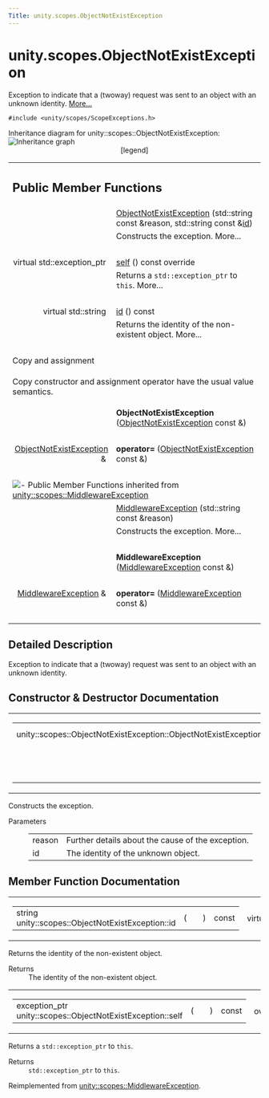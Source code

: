 ```yaml
---
Title: unity.scopes.ObjectNotExistException
---
```


# unity.scopes.ObjectNotExistException

<p>Exception to indicate that a (twoway) request was sent to an object with an unknown identity.  
<a href="#details">More...</a></p>
<p><code>#include &lt;unity/scopes/ScopeExceptions.h&gt;</code></p>
Inheritance diagram for unity::scopes::ObjectNotExistException:
<img src="https://developer.ubuntu.com/static/devportal_uploaded/12e611b8-e236-4613-aafe-3f749a85b2c5-../unity.scopes.ObjectNotExistException/classunity_1_1scopes_1_1_object_not_exist_exception__inherit__graph.png" border="0" usemap="#unity_1_1scopes_1_1_object_not_exist_exception_inherit__map" alt="Inheritance graph"/>
<map name="unity_1_1scopes_1_1_object_not_exist_exception_inherit__map" id="unity_1_1scopes_1_1_object_not_exist_exception_inherit__map">
<area shape="rect" id="node2" href="https://developer.ubuntu.com../classunity_1_1scopes_1_1_middleware_exception.html" title="Exception to indicate that something went wrong with the middleware layer. " alt="" coords="5,80,189,121"/></map>
<center><span class="legend">[legend]</span></center>
<table class="memberdecls">
<tr class="heading"><td colspan="2"><h2 class="groupheader">
Public Member Functions</h2></td></tr>
<tr class="memitem:a31beda1f8f1a97154618e97f4ab8e34f"><td class="memItemLeft" align="right" valign="top">&#160;</td><td class="memItemRight" valign="bottom"><a class="el" href="#a31beda1f8f1a97154618e97f4ab8e34f">ObjectNotExistException</a> (std::string const &amp;reason, std::string const &amp;<a class="el" href="#a63a7640944e3799f065379800715580e">id</a>)</td></tr>
<tr class="memdesc:a31beda1f8f1a97154618e97f4ab8e34f"><td class="mdescLeft">&#160;</td><td class="mdescRight">Constructs the exception.  More...<br /></td></tr>
<tr class="separator:a31beda1f8f1a97154618e97f4ab8e34f"><td class="memSeparator" colspan="2">&#160;</td></tr>
<tr class="memitem:af87f8d39791b7efb52cbba9dd0e4da25"><td class="memItemLeft" align="right" valign="top">virtual std::exception_ptr&#160;</td><td class="memItemRight" valign="bottom"><a class="el" href="#af87f8d39791b7efb52cbba9dd0e4da25">self</a> () const override</td></tr>
<tr class="memdesc:af87f8d39791b7efb52cbba9dd0e4da25"><td class="mdescLeft">&#160;</td><td class="mdescRight">Returns a <code>std::exception_ptr</code> to <code>this</code>.  More...<br /></td></tr>
<tr class="separator:af87f8d39791b7efb52cbba9dd0e4da25"><td class="memSeparator" colspan="2">&#160;</td></tr>
<tr class="memitem:a63a7640944e3799f065379800715580e"><td class="memItemLeft" align="right" valign="top">virtual std::string&#160;</td><td class="memItemRight" valign="bottom"><a class="el" href="#a63a7640944e3799f065379800715580e">id</a> () const </td></tr>
<tr class="memdesc:a63a7640944e3799f065379800715580e"><td class="mdescLeft">&#160;</td><td class="mdescRight">Returns the identity of the non-existent object.  More...<br /></td></tr>
<tr class="separator:a63a7640944e3799f065379800715580e"><td class="memSeparator" colspan="2">&#160;</td></tr>
<tr><td colspan="2">Copy and assignment</td></tr>
<tr><td colspan="2"><p>Copy constructor and assignment operator have the usual value semantics. </p>
</td></tr>
<tr class="memitem:af0ca8654d511d068a4953b1fbcd620c5"><td class="memItemLeft" align="right" valign="top">
&#160;</td><td class="memItemRight" valign="bottom"><b>ObjectNotExistException</b> (<a class="el" href="index.html">ObjectNotExistException</a> const &amp;)</td></tr>
<tr class="separator:af0ca8654d511d068a4953b1fbcd620c5"><td class="memSeparator" colspan="2">&#160;</td></tr>
<tr class="memitem:a6c15b6adc374c4c4e48116920dd3d571"><td class="memItemLeft" align="right" valign="top">
<a class="el" href="index.html">ObjectNotExistException</a> &amp;&#160;</td><td class="memItemRight" valign="bottom"><b>operator=</b> (<a class="el" href="index.html">ObjectNotExistException</a> const &amp;)</td></tr>
<tr class="separator:a6c15b6adc374c4c4e48116920dd3d571"><td class="memSeparator" colspan="2">&#160;</td></tr>
<tr class="inherit_header pub_methods_classunity_1_1scopes_1_1_middleware_exception"><td colspan="2" onclick="javascript:toggleInherit('pub_methods_classunity_1_1scopes_1_1_middleware_exception')"><img src="https://developer.ubuntu.com/static/devportal_uploaded/5a3e00b6-5263-46ef-ac78-98ddffcb1bfc-../unity.scopes.ObjectNotExistException/closed.png" alt="-"/>&#160;Public Member Functions inherited from <a class="el" href="unity.scopes.MiddlewareException.md">unity::scopes::MiddlewareException</a></td></tr>
<tr class="memitem:af6250d2e529d103d30d3ebf06689c146 inherit pub_methods_classunity_1_1scopes_1_1_middleware_exception"><td class="memItemLeft" align="right" valign="top">&#160;</td><td class="memItemRight" valign="bottom"><a class="el" href="unity.scopes.MiddlewareException.md#af6250d2e529d103d30d3ebf06689c146">MiddlewareException</a> (std::string const &amp;reason)</td></tr>
<tr class="memdesc:af6250d2e529d103d30d3ebf06689c146 inherit pub_methods_classunity_1_1scopes_1_1_middleware_exception"><td class="mdescLeft">&#160;</td><td class="mdescRight">Constructs the exception.  More...<br /></td></tr>
<tr class="separator:af6250d2e529d103d30d3ebf06689c146 inherit pub_methods_classunity_1_1scopes_1_1_middleware_exception"><td class="memSeparator" colspan="2">&#160;</td></tr>
<tr class="memitem:a9c78308b3ff5b4e814ce13be2a693644 inherit pub_methods_classunity_1_1scopes_1_1_middleware_exception"><td class="memItemLeft" align="right" valign="top">
&#160;</td><td class="memItemRight" valign="bottom"><b>MiddlewareException</b> (<a class="el" href="unity.scopes.MiddlewareException.md">MiddlewareException</a> const &amp;)</td></tr>
<tr class="separator:a9c78308b3ff5b4e814ce13be2a693644 inherit pub_methods_classunity_1_1scopes_1_1_middleware_exception"><td class="memSeparator" colspan="2">&#160;</td></tr>
<tr class="memitem:a9d8dd9a32e0c45d36ec2d9513475f425 inherit pub_methods_classunity_1_1scopes_1_1_middleware_exception"><td class="memItemLeft" align="right" valign="top">
<a class="el" href="unity.scopes.MiddlewareException.md">MiddlewareException</a> &amp;&#160;</td><td class="memItemRight" valign="bottom"><b>operator=</b> (<a class="el" href="unity.scopes.MiddlewareException.md">MiddlewareException</a> const &amp;)</td></tr>
<tr class="separator:a9d8dd9a32e0c45d36ec2d9513475f425 inherit pub_methods_classunity_1_1scopes_1_1_middleware_exception"><td class="memSeparator" colspan="2">&#160;</td></tr>
</table>
<a name="details" id="details"></a><h2 class="groupheader">Detailed Description</h2>
<p>Exception to indicate that a (twoway) request was sent to an object with an unknown identity. </p>
<h2 class="groupheader">Constructor &amp; Destructor Documentation</h2>
<table class="mlabels">
<tr>
<td class="mlabels-left">
<table class="memname">
<tr>
<td class="memname">unity::scopes::ObjectNotExistException::ObjectNotExistException </td>
<td>(</td>
<td class="paramtype">std::string const &amp;&#160;</td>
<td class="paramname"><em>reason</em>, </td>
</tr>
<tr>
<td class="paramkey"></td>
<td></td>
<td class="paramtype">std::string const &amp;&#160;</td>
<td class="paramname"><em>id</em>&#160;</td>
</tr>
<tr>
<td></td>
<td>)</td>
<td></td><td></td>
</tr>
</table>
</td>
<td class="mlabels-right">
<span class="mlabels"><span class="mlabel">explicit</span></span>  </td>
</tr>
</table>
<p>Constructs the exception. </p>
<dl class="params"><dt>Parameters</dt><dd>
<table class="params">
<tr><td class="paramname">reason</td><td>Further details about the cause of the exception. </td></tr>
<tr><td class="paramname">id</td><td>The identity of the unknown object. </td></tr>
</table>
</dd>
</dl>
<h2 class="groupheader">Member Function Documentation</h2>
<table class="mlabels">
<tr>
<td class="mlabels-left">
<table class="memname">
<tr>
<td class="memname">string unity::scopes::ObjectNotExistException::id </td>
<td>(</td>
<td class="paramname"></td><td>)</td>
<td> const</td>
</tr>
</table>
</td>
<td class="mlabels-right">
<span class="mlabels"><span class="mlabel">virtual</span></span>  </td>
</tr>
</table>
<p>Returns the identity of the non-existent object. </p>
<dl class="section return"><dt>Returns</dt><dd>The identity of the non-existent object. </dd></dl>
<table class="mlabels">
<tr>
<td class="mlabels-left">
<table class="memname">
<tr>
<td class="memname">exception_ptr unity::scopes::ObjectNotExistException::self </td>
<td>(</td>
<td class="paramname"></td><td>)</td>
<td> const</td>
</tr>
</table>
</td>
<td class="mlabels-right">
<span class="mlabels"><span class="mlabel">override</span><span class="mlabel">virtual</span></span>  </td>
</tr>
</table>
<p>Returns a <code>std::exception_ptr</code> to <code>this</code>. </p>
<dl class="section return"><dt>Returns</dt><dd><code>std::exception_ptr</code> to <code>this</code>. </dd></dl>
<p>Reimplemented from <a class="el" href="unity.scopes.MiddlewareException.md#a5317c0215a98eb896d1d706450d2919e">unity::scopes::MiddlewareException</a>.</p>
